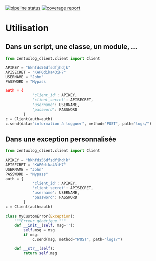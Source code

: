 [![pipeline status](https://gitlab.django-creation.net/zentux/zentuxlog-client/badges/master/pipeline.svg)](https://gitlab.django-creation.net/zentux/zentuxlog-client/commits/master)
[![coverage report](https://gitlab.django-creation.net/zentux/zentuxlog-client/badges/master/coverage.svg)](https://gitlab.django-creation.net/zentux/zentuxlog-client/commits/master)


# Utilisation
## Dans un script, une classe, un module, ...

```python
from zentuxlog_client.client import Client

APIKEY = "hkhfds56dfsdfjhdjk"
APISECRET = "KAP0dika43iH7"
USERNAME = "John"
PASSWORD = "Mypass

auth = {
            'client_id': APIKEY,
            'client_secret': APISECRET,
            'username': USERNAME,
            'password': PASSWORD
        }
c = Client(auth=auth)
c.send(data="information à logguer", method="POST", path="logs/")
```

## Dans une exception personnalisée
```python
from zentuxlog_client.client import Client

APIKEY = "hkhfds56dfsdfjhdjk"
APISECRET = "KAP0dika43iH7"
USERNAME = "John"
PASSWORD = "Mypass"
auth = {
            'client_id': APIKEY,
            'client_secret': APISECRET,
            'username': USERNAME,
            'password': PASSWORD
        }
c = Client(auth=auth)

class MyCustomError(Exception):
    """Erreur générique."""
    def __init__(self, msg=''):
        self.msg = msg
        if msg:
            c.send(msg, method="POST", path="logs/")

    def __str__(self):
        return self.msg

```
